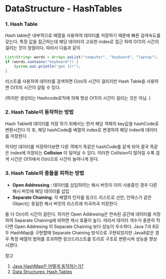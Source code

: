 # DataStructure - HashTables



### 1. Hash Table

Hash table은 내부적으로 배열을 사용하여 데이터를 저장하기 때문에 빠른 검색속도를 갖는다. 특정 값을 접근하는데 해당 데이터의 고유한 index로 접근 하여 O(1)의 시간이 걸리는 것이 장점이다. 따라서 다음과 같이

```java 
List<String> words = Arrays.asList("computer", "keyboard", "laptop");
if (words.contains("keyboard")) {
    System.out.println("got it!");
}
```

리스트를 사용하여 데이터를 검색하면 O(n)의 시간이 걸리지만 Hash Table을 사용하면 O(1)의 시간이 걸릴 수 있다. 

(하지만 생성되는 Hashcode로직에 의해 항상 O(1)의 시간이 걸리는 것은 아님. )

### 2. Hash Table이 동작하는 방법

Hash Table에 데이터를 저장 하기 위해서는 먼저 해당 객체의 key값을 hashCode로 변환시킨다 이 후, 해당 hashCode를 배열의 index로 변경하여 해당 index에 데이터를 저장한다.

하지만 데이터를 저장하다보면 다른 객체가 똑같은 hashCode를 같게 되어 결국 똑같은 index에 저장되는 **Collision** 이 일어날 수 있다. 이러한 Collision이 많아질 수록 검색 시간은 O(1)에서 O(n)으로 시간이 늘어나게 된다.

### 3. Hash Table의 충돌을 피하는 방법

- **Open Addressing** : 데이터를 삽입하려는 해시 버킷이 이미 사용중인 경우 다른 해시 버킷에 해당 데이터를 삽입
- **Separate Chaining**: 각 배열의 인자를 링크드 리스트로 선언, 인덱스가 같은 Object는 동일한 해시 버킷의 리스트에 차곡차곡 저장한다.

둘 다 O(n)의 시간이 걸린다. 하지만 Open Addresing은 연속된 공간에 데이터를 저장하여 Separate Chaining에 비하면 캐시 효율이 높다. 따라서 데이터 개수가 충분히 적다면 Open Addresing 이 Separate Chaining 보다 성능이 우수하다. Java 7과 8모두 HashMap을 구현할때 Separate Chaining 방식으로 구현되었지만 Java8같은 경우 특정 배열의 범위를 초과하면 링크드리스트를 트리로 구조로 변환시켜 성능을 향상 시켰다.

참고 

1. [Java HashMap은 어떻게 동작하는가?](https://d2.naver.com/helloworld/831311)
2. [Data Structures: Hash Tables](https://www.youtube.com/watch?v=shs0KM3wKv8)

